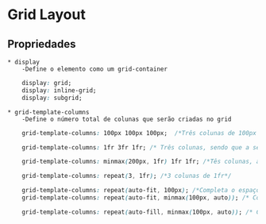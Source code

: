 # Grid Layout

## Propriedades
    * display
        -Define o elemento como um grid-container
```css
    display: grid;
    display: inline-grid;
    display: subgrid;
```

    * grid-template-columns
        -Define o número total de colunas que serão criadas no grid
```css
    grid-template-columns: 100px 100px 100px;  /*Três colunas de 100px são criadas*/

    grid-template-columns: 1fr 3fr 1fr; /* Três colunas, sendo que a segunda é 3 vezes maior*/

    grid-template-columns: minmax(200px, 1fr) 1fr 1fr; /*Tês colunas, a primeira tem um width de no máximo 200px e no mínimo 1fr em relação as outras colunas*/

    grid-template-columns: repeat(3, 1fr); /*3 colunas de 1fr*/

    grid-template-columns: repeat(auto-fit, 100px); /*Completa o espaço do container com colunas automaticamente*/
    grid-template-columns: repeat(auto-fit, minmax(100px, auto)); /* Coluna responsiva */

    grid-template-columns: repeat(auto-fill, minmax(100px, auto)); /* Coluna responsiva */
```

